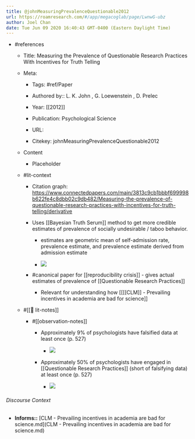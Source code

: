 ```yaml
---
title: @johnMeasuringPrevalenceQuestionable2012
url: https://roamresearch.com/#/app/megacoglab/page/LwnwG-ubz
author: Joel Chan
date: Tue Jun 09 2020 16:40:43 GMT-0400 (Eastern Daylight Time)
---
```


- #references

    - Title: Measuring the Prevalence of Questionable Research Practices With Incentives for Truth Telling

    - Meta:

        - Tags: #ref/Paper

        - Authored by::  L. K. John ,  G. Loewenstein ,  D. Prelec

        - Year: [[2012]]

        - Publication: Psychological Science

        - URL:

        - Citekey: johnMeasuringPrevalenceQuestionable2012

    - Content

        - Placeholder

    - #lit-context

        - Citation graph: https://www.connectedpapers.com/main/3813c9cb1bbbf699998b622fe4c8dbb02c9db482/Measuring-the-prevalence-of-questionable-research-practices-with-incentives-for-truth-telling/derivative

        - Uses [[Bayesian Truth Serum]] method to get more credible estimates of prevalence of socially undesirable / taboo behavior.

            - estimates are geometric mean of self-admission rate, prevalence estimate, and prevalence estimate derived from admission estimate

            - ![](https://firebasestorage.googleapis.com/v0/b/firescript-577a2.appspot.com/o/imgs%2Fapp%2Fmegacoglab%2FoKhUBABf8C.png?alt=media&token=812963b9-b2fc-45fc-bb2e-3c0e5544baa9)

        - #canonical paper for [[reproducibility crisis]] - gives actual estimates of prevalence of [[Questionable Research Practices]]

            - Relevant for understanding how [[[[CLM]] - Prevailing incentives in academia are bad for science]]

    - #[[📝 lit-notes]]

        - #[[observation-notes]]

            - Approximately 9% of psychologists have falsified data at least once (p. 527)

                - ![](https://firebasestorage.googleapis.com/v0/b/firescript-577a2.appspot.com/o/imgs%2Fapp%2Fmegacoglab%2FkOMEtFZE5Y.png?alt=media&token=eae4ed16-2729-42d2-a5fd-341f9550aae2)

            - Approximately 50% of psychologists have engaged in [[Questionable Research Practices]] (short of falsifying data) at least once (p. 527)

                - ![](https://firebasestorage.googleapis.com/v0/b/firescript-577a2.appspot.com/o/imgs%2Fapp%2Fmegacoglab%2FkOMEtFZE5Y.png?alt=media&token=eae4ed16-2729-42d2-a5fd-341f9550aae2)

###### Discourse Context

- **Informs::** [CLM - Prevailing incentives in academia are bad for science.md](CLM - Prevailing incentives in academia are bad for science.md)

